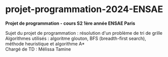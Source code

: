 # projet-programmation-2024-ENSAE
**Projet de programmation - cours S2 1ère année ENSAE Paris**

Sujet du projet de programmation : résolution d'un problème de tri de grille  
Algorithmes utilisés : algoritme glouton, BFS (breadth-first search), méthode heuristique et algorithme A*  
Chargé de TD : Mélissa Tamine 
